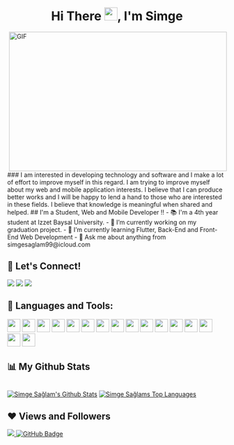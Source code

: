 <h1 align="center">Hi There <img src="https://raw.githubusercontent.com/MartinHeinz/MartinHeinz/master/wave.gif" width="30px">, I'm Simge</h1>
 <img align="right" alt="GIF" src="https://github.com/arsentieva/arsentieva/blob/main/code.gif?raw=true" width="500" height="320" />
### I am interested in developing technology and software and I make a lot of effort to improve myself in this regard. I am trying to improve myself about my web and mobile application interests. I believe that I can produce better works and I will be happy to lend a hand to those who are interested in these fields. I believe that knowledge is meaningful when shared and helped.
## I'm a Student, Web and Mobile Developer !! 
- 📚 I'm a 4th year student at Izzet Baysal University.
- 🔭 I’m currently working on my graduation project.
- 🌱 I’m currently learning Flutter, Back-End and Front-End Web Development
- 💬 Ask me about anything from simgesaglam99@icloud.com
  
## 🔗 Let's Connect! 
<a href="https://www.linkedin.com/in/simgesaglam/" target="_blank"><img src="https://img.icons8.com/ios-filled/50/000000/linkedin.png"/></a>
<a href="https://www.instagram.com/simsglmm/" target="_blank"><img src="https://img.icons8.com/ios-filled/50/000000/instagram-new--v2.png"/></a>
<a href="mailto:simgesaglam99@icloud.com" target="_blank"><img src="https://img.icons8.com/glyph-neue/64/000000/gmail-new.png"/></a>
## 🚀 Languages and Tools:
<p>
    <img width="30px" src="https://cdn.jsdelivr.net/gh/devicons/devicon/icons/csharp/csharp-plain.svg" /> 
    <img width="30px" src="https://cdn.jsdelivr.net/gh/devicons/devicon/icons/java/java-plain.svg" /> 
    <img width="30px" src="https://cdn.jsdelivr.net/gh/devicons/devicon/icons/c/c-plain.svg" />   
    <img width="30px" src="https://cdn.jsdelivr.net/gh/devicons/devicon/icons/dot-net/dot-net-original.svg" /> 
    <img width="30px" src="https://cdn.jsdelivr.net/gh/devicons/devicon/icons/dart/dart-original.svg" />
    <img width="30px" src="https://cdn.jsdelivr.net/gh/devicons/devicon/icons/flutter/flutter-plain.svg" />
    <img width="30px" src="https://cdn.jsdelivr.net/gh/devicons/devicon/icons/html5/html5-original.svg" /> 
    <img width="30px" src="https://cdn.jsdelivr.net/gh/devicons/devicon/icons/css3/css3-plain.svg" />  
    <img width="30px" src="https://cdn.jsdelivr.net/gh/devicons/devicon/icons/javascript/javascript-original.svg" />
    <img width="30px" src="https://cdn.jsdelivr.net/gh/devicons/devicon/icons/jquery/jquery-plain.svg" />
    <img width="30px" src="https://cdn.jsdelivr.net/gh/devicons/devicon/icons/mysql/mysql-plain.svg" />
    <img width="30px" src="https://cdn.jsdelivr.net/gh/devicons/devicon/icons/microsoftsqlserver/microsoftsqlserver-plain.svg" />
    <img width="30px" src="https://img.icons8.com/color/48/000000/postgreesql.png"/>
    <img width="30px" src="https://cdn.jsdelivr.net/gh/devicons/devicon/icons/visualstudio/visualstudio-plain.svg" />
    <img width="30px" src="https://img.icons8.com/office/16/000000/java-eclipse.png"/>
    <img width="30px" src="https://cdn.jsdelivr.net/gh/devicons/devicon/icons/vscode/vscode-original.svg" />
</p>

## 📊 My Github Stats

   <br/>
   <a href="https://github.com/Simgesglm/github-readme-stats"><img alt="Simge Sağlam's Github Stats" src="https://github-readme-stats.vercel.app/api?username=Simgesglm&show_icons=true&count_private=true&theme=react&hide_border=true&bg_color=0D1117" /></a>
   <a href="https://github.com/Simgesglm/github-readme-stats"><img alt="Simge Sağlams Top Languages" src="https://github-readme-stats.vercel.app/api/top-langs/?username=Simgesglm&langs_count=8&count_private=true&layout=compact&theme=react&hide_border=true&bg_color=0D1117" /></a>
   
  
## ❤ Views and Followers
  <a href="https://github.com/Meghna-DAS/github-profile-views-counter">
  <img src="https://komarev.com/ghpvc/?username=Simgesglm">
  </a>
  <a href="https://github.com/Simgesglmtab=followers"><img src="https://img.shields.io/github/followers/Simgesglm?label=Followers&style=social" alt="GitHub Badge"></a>
